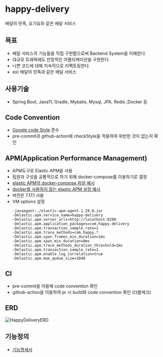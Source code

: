 # happy-delivery
배달의 민족, 요기요와 같은 배달 서비스


## 목표
* 배달 서비스의 기능들을 직접 구현함으로써 Backend System을 이해한다.
* 대규모 트래픽에도 안정적인 어플리케이션을 구현한다.
* 나쁜 코드에 대해 지속적으로 리팩토링한다.
* ex) 배달의 민족과 같은 배달 서비스

## 사용기술
* Spring Boot, Java11, Gradle, Mybatis, Mysql, JPA, Redis ,Docker 등

## Code Convention
* [Google code Style](https://google.github.io/styleguide/javaguide.html) 준수
* pre-commit과 github-action에 checkStyle을 적용하여 위반한 것이 없는지 확인

## APM(Application Performance Management)
* APM도구로 Elastic APM을 사용
* 팀원과 구성을 공통적으로 하기 위해 docker-compose를 이용하기로 결정
* [elastic APM의 docker-compose 파일 예시](https://www.elastic.co/guide/en/apm/get-started/current/quick-start-overview.html)
* [docker를 사용하지 않는 elastic APM 설정 예시](https://oopsys.tistory.com/m/284)
* 버전은 7.17.1 사용
* VM options 설정
  ```
  -javaagent:./elastic-apm-agent-1.29.0.jar
  -Delastic.apm.service_name=happy-delivery
  -Delastic.apm.server_urls=http://localhost:8200
  -Delastic.apm.application_packages=com.happy.delivery
  -Delastic.apm.transaction_sample_rate=1
  -Delastic.apm.trace_methods=com.happy.*
  -Delastic.apm.span_frames_min_duration=1ms
  -Delastic.apm.span_min_duration=0ms
  -Delastic.apm.trace_methods_duration_threshold=1ms
  -Delastic.apm.transaction_sample_rate=1
  -Delastic.apm.enable_log_correlation=true
  -Delastic.apm.max_queue_size=2048
  ```

## CI
* pre-commit을 이용해 code convention 확인
* github-action을 이용하여 pr 시 build와 code convention 확인 (더블체크)

## ERD
![HappyDeliveryERD](https://user-images.githubusercontent.com/91924087/167845486-a58ca3d8-46b1-41a4-ab3f-4bea6cf1478e.jpg)

## 기능정의
* [기능명세서](https://github.com/f-lab-edu/happy-delivery/wiki/기능-명세서)
